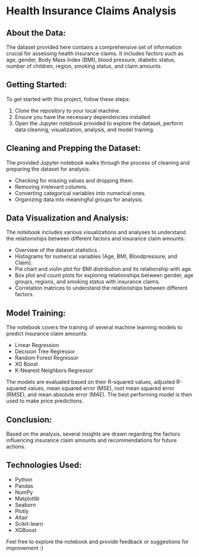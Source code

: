 # Health Insurance Claims Analysis

## About the Data:

The dataset provided here contains a comprehensive set of information crucial for assessing health insurance claims. It includes factors such as age, gender, Body Mass Index (BMI), blood pressure, diabetic status, number of children, region, smoking status, and claim amounts.

## Getting Started:

To get started with this project, follow these steps:

1. Clone the repository to your local machine.
2. Ensure you have the necessary dependencies installed
3. Open the Jupyter notebook provided to explore the dataset, perform data cleaning, visualization, analysis, and model training.

## Cleaning and Prepping the Dataset:

The provided Jupyter notebook walks through the process of cleaning and preparing the dataset for analysis:

- Checking for missing values and dropping them.
- Removing irrelevant columns.
- Converting categorical variables into numerical ones.
- Organizing data into meaningful groups for analysis.

## Data Visualization and Analysis:

The notebook includes various visualizations and analyses to understand the relationships between different factors and insurance claim amounts:

- Overview of the dataset statistics.
- Histograms for numerical variables (Age, BMI, Bloodpressure, and Claim).
- Pie chart and violin plot for BMI distribution and its relationship with age.
- Box plot and count plots for exploring relationships between gender, age groups, regions, and smoking status with insurance claims.
- Correlation matrices to understand the relationships between different factors.

## Model Training:

The notebook covers the training of several machine learning models to predict insurance claim amounts:

- Linear Regression
- Decision Tree Regressor
- Random Forest Regressor
- XG Boost
- K-Nearest Neighbors Regressor

The models are evaluated based on their R-squared values, adjusted R-squared values, mean squared error (MSE), root mean squared error (RMSE), and mean absolute error (MAE). The best performing model is then used to make price predictions.

## Conclusion:

Based on the analysis, several insights are drawn regarding the factors influencing insurance claim amounts and recommendations for future actions.

## Technologies Used:

- Python
- Pandas
- NumPy
- Matplotlib
- Seaborn
- Plotly
- Altair
- Scikit-learn
- XGBoost

Feel free to explore the notebook and provide feedback or suggestions for improvement :)
